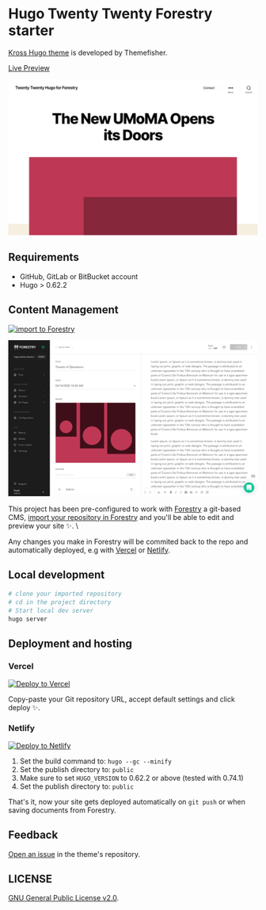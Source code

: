 # Hugo Twenty Twenty Forestry starter

[Kross Hugo theme](https://github.com/themefisher/twenty-twenty-hugo) is developed by Themefisher.

[Live Preview](https://hugo-twenty-twenty-forestry.vercel.app/)

![Homepage preview](images/homepage.png)


## Requirements

- GitHub, GitLab or BitBucket account
- Hugo > 0.62.2

## Content Management

[![import to Forestry](https://assets.forestry.io/import-to-forestryK.svg)](https://app.forestry.io/quick-start?repo=DirtyF/hugo-twenty-twenty-forestry&engine=hugo&version=0.74.1)

![Forestry admin interface](images/forestry-admin.png)

This project has been pre-configured to work with [Forestry](https://forestry.io) a git-based CMS, [import your repository in Forestry](https://app.forestry.io/quick-start?repo=DirtyF/hugo-twenty-twenty-forestry&engine=hugo&version=0.74.1) and you'll be able to edit and preview your site ✨. \

Any changes you make in Forestry will be commited back to the repo and automatically deployed, e.g with [Vercel](#vercel) or [Netlify](#netlify).

## Local development

```bash
# clone your imported repository
# cd in the project directory
# Start local dev server
hugo server
```

## Deployment and hosting

### Vercel

[![Deploy to Vercel](https://zeit.co/button)](https://zeit.co/new/project?template=https://github.com/forestryio/kross-hugo-starter)

Copy-paste your Git repository URL, accept default settings and click deploy ✨.

### Netlify

[![Deploy to Netlify](https://www.netlify.com/img/deploy/button.svg)](https://app.netlify.com/start/deploy?repository=https://github.com/hugo-twenty-twenty-forestry)

1. Set the build command to: `hugo --gc --minify`
2. Set the publish directory to: `public`
3. Make sure to set `HUGO_VERSION` to 0.62.2 or above (tested with 0.74.1)
3. Set the publish directory to: `public`

That's it, now your site gets deployed automatically on `git push` or when saving documents from Forestry.

## Feedback

[Open an issue](https://github.com/themefisher/twenty-twenty-hugo/issues) in the theme's repository.

## LICENSE

[GNU General Public License v2.0](https://github.com/themefisher/twenty-twenty-hugo/blob/master/LICENSE).
